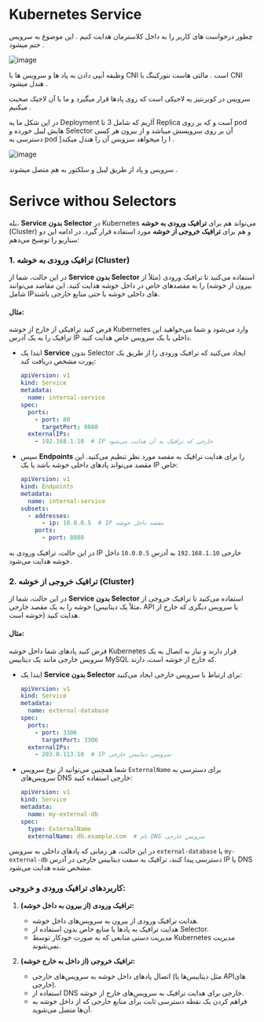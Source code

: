 # Kubernetes Service 
چطور درخواست های کاربر را به داخل کلاسترمان هدایت کنیم . این موضوع به سرویس ختم میشود .

![image](https://github.com/milad6745/Kubernetes/assets/113288076/dd19462e-9d3c-4d5d-a600-ae77bb913aaa)


وظیفه آیپی دادن به پاد ها و سرویس ها با CNI است . مالتی هاست نتورکینگ با CNI هندل میشود .


سرویس در کوبرنتیز یه لاجیکی است که روی پادها قرار میگیرد و ما با آن لاجیک صحبت میکنیم .

 در این شکل ما یه Deployment أاریم که شامل 3 تا Replica آست و که بر روی pod هایش لیبل خورده و Selector آن بر روی سرویسش میباشد و از بیرون هر کسی دسترسی به pod ]ا را میخواهد سرویس آن را هندل میکند .


![image](https://github.com/milad6745/Kubernetes/assets/113288076/a9313c78-56d5-4781-88da-4abfb356a333)

سرویس و پاد از طریق لیبل و سلکتور به هم متصل میشوند .

# Serivce withou Selectors

بله، **Service بدون Selector** در Kubernetes می‌تواند هم برای **ترافیک ورودی به خوشه** (Cluster) و هم برای **ترافیک خروجی از خوشه** مورد استفاده قرار گیرد. در ادامه این دو سناریو را توضیح می‌دهم:

### 1. ترافیک **ورودی** به خوشه (Cluster)
در این حالت، شما از **Service بدون Selector** استفاده می‌کنید تا ترافیک ورودی (مثلاً از بیرون از خوشه) را به مقصدهای خاص در داخل خوشه هدایت کنید. این مقاصد می‌توانند شامل IP‌های داخلی خوشه یا حتی منابع خارجی باشند.

#### مثال:
فرض کنید ترافیکی از خارج از خوشه Kubernetes وارد می‌شود و شما می‌خواهید این ترافیک را به یک آدرس IP داخلی یا یک سرویس خاص هدایت کنید.

- ابتدا یک **Service** بدون Selector ایجاد می‌کنید که ترافیک ورودی را از طریق یک پورت مشخص دریافت کند:

   ```yaml
   apiVersion: v1
   kind: Service
   metadata:
     name: internal-service
   spec:
     ports:
       - port: 80
         targetPort: 8080
     externalIPs:
       - 192.168.1.10  # IP خارجی که ترافیک به آن هدایت می‌شود
   ```

- سپس **Endpoints** را برای هدایت ترافیک به مقصد مورد نظر تنظیم می‌کنید. این مقصد می‌تواند پادهای داخلی خوشه باشد یا یک IP خاص:

   ```yaml
   apiVersion: v1
   kind: Endpoints
   metadata:
     name: internal-service
   subsets:
     - addresses:
         - ip: 10.0.0.5  # IP مقصد داخل خوشه
       ports:
         - port: 8080
   ```

در این حالت، ترافیک ورودی به IP خارجی `192.168.1.10` به آدرس `10.0.0.5` داخل خوشه هدایت می‌شود.

### 2. ترافیک **خروجی** از خوشه (Cluster)
در این حالت، شما از **Service بدون Selector** استفاده می‌کنید تا ترافیک خروجی از خوشه را به یک مقصد خارجی (مثلاً یک دیتابیس، API یا سرویس دیگری که خارج از خوشه است) هدایت کنید.

#### مثال:
فرض کنید پادهای شما داخل خوشه Kubernetes قرار دارند و نیاز به اتصال به یک سرویس خارجی مانند یک دیتابیس MySQL که خارج از خوشه است، دارند.

- ابتدا یک **Service بدون Selector** برای ارتباط با سرویس خارجی ایجاد می‌کنید:

   ```yaml
   apiVersion: v1
   kind: Service
   metadata:
     name: external-database
   spec:
     ports:
       - port: 3306
         targetPort: 3306
     externalIPs:
       - 203.0.113.10  # IP سرویس دیتابیس خارجی
   ```

- شما همچنین می‌توانید از نوع سرویس `ExternalName` برای دسترسی به سرویس‌های DNS خارجی استفاده کنید:

   ```yaml
   apiVersion: v1
   kind: Service
   metadata:
     name: my-external-db
   spec:
     type: ExternalName
     externalName: db.example.com  # نام DNS سرویس خارجی
   ```

در این حالت، هر زمانی که پادهای داخلی به سرویس `external-database` یا `my-external-db` دسترسی پیدا کنند، ترافیک به سمت دیتابیس خارجی در آدرس IP یا DNS مشخص شده هدایت می‌شود.

### کاربردهای ترافیک ورودی و خروجی:

1. **ترافیک ورودی (از بیرون به داخل خوشه):**
   - هدایت ترافیک ورودی از بیرون به سرویس‌های داخل خوشه.
   - هدایت ترافیک به پادها یا منابع خاص بدون استفاده از Selector.
   - مدیریت دستی منابعی که به صورت خودکار توسط Kubernetes مدیریت نمی‌شوند.

2. **ترافیک خروجی (از داخل به خارج خوشه):**
   - اتصال پادهای داخل خوشه به سرویس‌های خارجی (مثل دیتابیس‌ها یا APIهای خارجی).
   - استفاده از DNS خارجی برای هدایت ترافیک به سرویس‌های خارج از خوشه.
   - فراهم کردن یک نقطه دسترسی ثابت برای منابع خارجی که از داخل خوشه به آن‌ها متصل می‌شوید.
